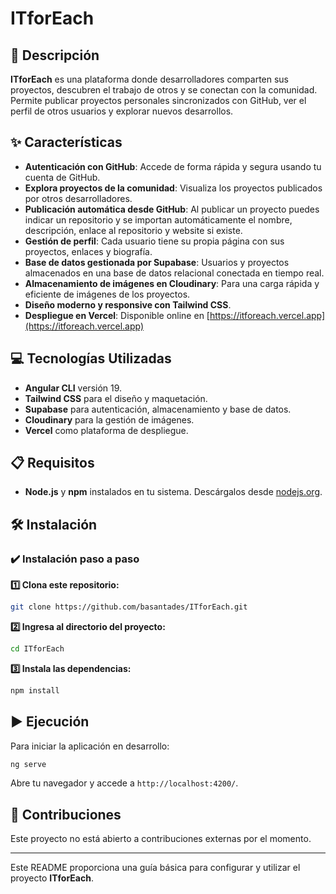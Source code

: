
# ITforEach

## 📄 Descripción

**ITforEach** es una plataforma donde desarrolladores comparten sus proyectos, descubren el trabajo de otros y se conectan con la comunidad. Permite publicar proyectos personales sincronizados con GitHub, ver el perfil de otros usuarios y explorar nuevos desarrollos.

## ✨ Características

- **Autenticación con GitHub**: Accede de forma rápida y segura usando tu cuenta de GitHub.
- **Explora proyectos de la comunidad**: Visualiza los proyectos publicados por otros desarrolladores.
- **Publicación automática desde GitHub**: Al publicar un proyecto puedes indicar un repositorio y se importan automáticamente el nombre, descripción, enlace al repositorio y website si existe.
- **Gestión de perfil**: Cada usuario tiene su propia página con sus proyectos, enlaces y biografía.
- **Base de datos gestionada por Supabase**: Usuarios y proyectos almacenados en una base de datos relacional conectada en tiempo real.
- **Almacenamiento de imágenes en Cloudinary**: Para una carga rápida y eficiente de imágenes de los proyectos.
- **Diseño moderno y responsive con Tailwind CSS**.
- **Despliegue en Vercel**: Disponible online en [https://itforeach.vercel.app](https://itforeach.vercel.app)

## 💻 Tecnologías Utilizadas

- **Angular CLI** versión 19.
- **Tailwind CSS** para el diseño y maquetación.
- **Supabase** para autenticación, almacenamiento y base de datos.
- **Cloudinary** para la gestión de imágenes.
- **Vercel** como plataforma de despliegue.

## 📋 Requisitos

- **Node.js** y **npm** instalados en tu sistema. Descárgalos desde [nodejs.org](https://nodejs.org/).

## 🛠️ Instalación

### **✔️ Instalación paso a paso**

**1️⃣ Clona este repositorio:**
```bash
git clone https://github.com/basantades/ITforEach.git
```

**2️⃣ Ingresa al directorio del proyecto:**
```bash
cd ITforEach
```

**3️⃣ Instala las dependencias:**
```bash
npm install
```

## ▶️ Ejecución

Para iniciar la aplicación en desarrollo:
```bash
ng serve
```

Abre tu navegador y accede a `http://localhost:4200/`.

## 🤝 Contribuciones

Este proyecto no está abierto a contribuciones externas por el momento.

---

Este README proporciona una guía básica para configurar y utilizar el proyecto **ITforEach**.
